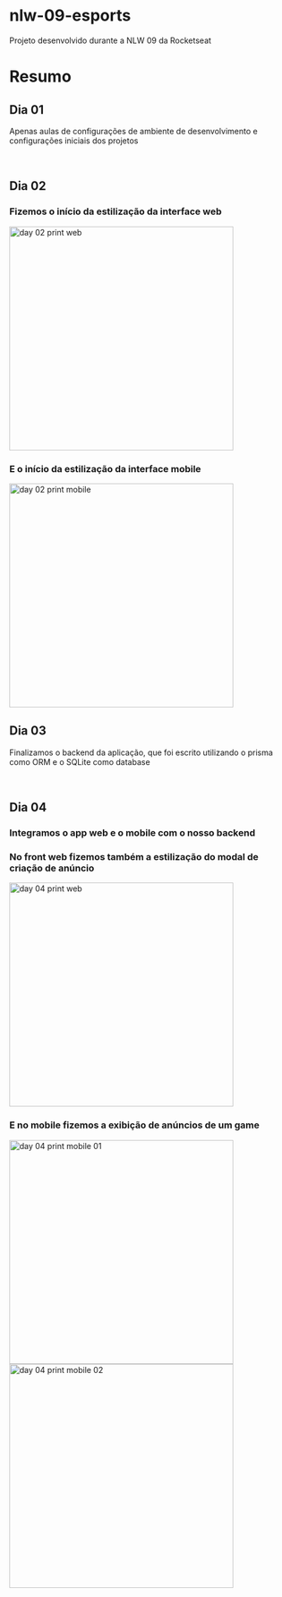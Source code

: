 # nlw-09-esports
 Projeto desenvolvido durante a NLW 09 da Rocketseat


# Resumo
## Dia 01
Apenas aulas de configurações de ambiente de desenvolvimento e configurações iniciais dos projetos

<br />

## Dia 02
### Fizemos o início da estilização da interface web 
<image src="https://github.com/SergioVago/nlw-09-esports/blob/main/readme_assets/day02web.png?raw=true" alt="day 02 print web" style="height: 400px;" />

### E o início da estilização da interface mobile
<image src="https://github.com/SergioVago/nlw-09-esports/blob/main/readme_assets/day02mobile.jpg?raw=true" alt="day 02 print mobile" style="height: 400px;" />

<br />

## Dia  03
Finalizamos o backend da aplicação, que foi escrito utilizando o prisma como ORM e o SQLite como database

<br />

## Dia 04
### Integramos o app web e o mobile com o nosso backend

### No front web fizemos também a estilização do modal de criação de anúncio
<image src="https://github.com/SergioVago/nlw-09-esports/blob/main/readme_assets/day04web.png?raw=true" alt="day 04 print web" style="height: 400px;" />

### E no mobile fizemos a exibição de anúncios de um game
<image src="https://github.com/SergioVago/nlw-09-esports/blob/main/readme_assets/day04mobile01.jpg?raw=true" alt="day 04 print mobile 01" style="height: 400px;" />
<image src="https://github.com/SergioVago/nlw-09-esports/blob/main/readme_assets/day04mobile02.jpg?raw=true" alt="day 04 print mobile 02" style="height: 400px;" />


